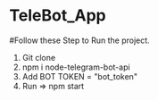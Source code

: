 # TeleBot_App

#Follow these Step to Run the project.


1. Git clone <Repo>
2. npm i node-telegram-bot-api
3. Add BOT TOKEN = "bot_token"
4. Run => npm start
